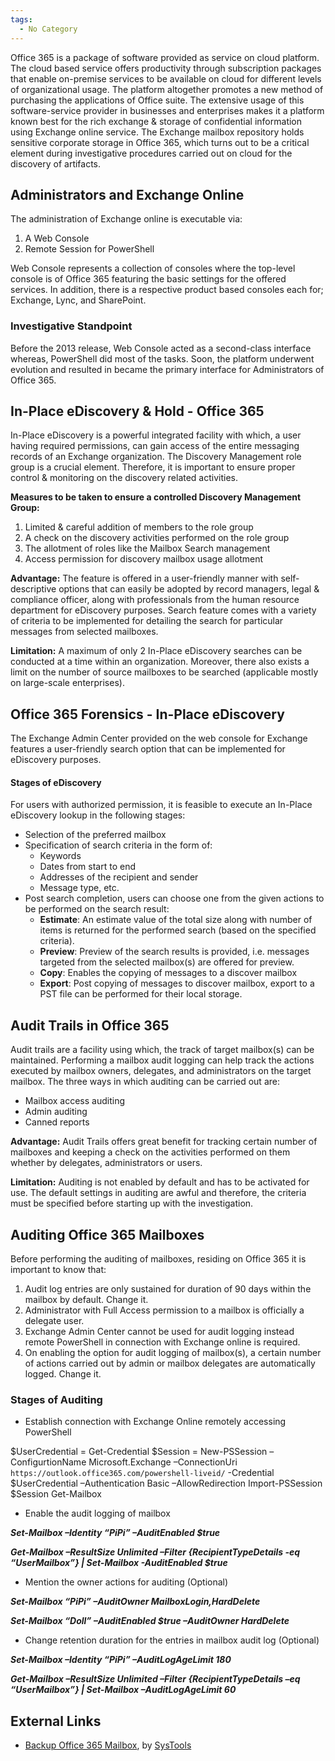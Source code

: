 ```yaml
---
tags:
  - No Category
---
```

Office 365 is a package of software provided as service on cloud
platform. The cloud based service offers productivity through
subscription packages that enable on-premise services to be available on
cloud for different levels of organizational usage. The platform
altogether promotes a new method of purchasing the applications of
Office suite. The extensive usage of this software-service provider in
businesses and enterprises makes it a platform known best for the rich
exchange & storage of confidential information using Exchange online
service. The Exchange mailbox repository holds sensitive corporate
storage in Office 365, which turns out to be a critical element during
investigative procedures carried out on cloud for the discovery of
artifacts.

## Administrators and Exchange Online

The administration of Exchange online is executable via:

1.  A Web Console
2.  Remote Session for PowerShell

Web Console represents a collection of consoles where the top-level
console is of Office 365 featuring the basic settings for the offered
services. In addition, there is a respective product based consoles each
for; Exchange, Lync, and SharePoint.

### Investigative Standpoint

Before the 2013 release, Web Console acted as a second-class interface
whereas, PowerShell did most of the tasks. Soon, the platform underwent
evolution and resulted in became the primary interface for
Administrators of Office 365.

## In-Place eDiscovery & Hold - Office 365

In-Place eDiscovery is a powerful integrated facility with which, a user
having required permissions, can gain access of the entire messaging
records of an Exchange organization. The Discovery Management role group
is a crucial element. Therefore, it is important to ensure proper
control & monitoring on the discovery related activities.

**Measures to be taken to ensure a controlled Discovery Management
Group:**

1.  Limited & careful addition of members to the role group
2.  A check on the discovery activities performed on the role group
3.  The allotment of roles like the Mailbox Search management
4.  Access permission for discovery mailbox usage allotment

**Advantage:** The feature is offered in a user-friendly manner with
self-descriptive options that can easily be adopted by record managers,
legal & compliance officer, along with professionals from the human
resource department for eDiscovery purposes. Search feature comes with a
variety of criteria to be implemented for detailing the search for
particular messages from selected mailboxes.

**Limitation:** A maximum of only 2 In-Place eDiscovery searches can be
conducted at a time within an organization. Moreover, there also exists
a limit on the number of source mailboxes to be searched (applicable
mostly on large-scale enterprises).

## Office 365 Forensics - In-Place eDiscovery

The Exchange Admin Center provided on the web console for Exchange
features a user-friendly search option that can be implemented for
eDiscovery purposes.

#### Stages of eDiscovery

For users with authorized permission, it is feasible to execute an
In-Place eDiscovery lookup in the following stages:

- Selection of the preferred mailbox
- Specification of search criteria in the form of:
  - Keywords
  - Dates from start to end
  - Addresses of the recipient and sender
  - Message type, etc.
- Post search completion, users can choose one from the given actions to
  be performed on the search result:
  - **Estimate**: An estimate value of the total size along with number
    of items is returned for the performed search (based on the
    specified criteria).
  - **Preview**: Preview of the search results is provided, i.e.
    messages targeted from the selected mailbox(s) are offered for
    preview.
  - **Copy**: Enables the copying of messages to a discover mailbox
  - **Export**: Post copying of messages to discover mailbox, export to
    a PST file can be performed for their local storage.

## Audit Trails in Office 365

Audit trails are a facility using which, the track of target mailbox(s)
can be maintained. Performing a mailbox audit logging can help track the
actions executed by mailbox owners, delegates, and administrators on the
target mailbox. The three ways in which auditing can be carried out are:

- Mailbox access auditing
- Admin auditing
- Canned reports

**Advantage:** Audit Trails offers great benefit for tracking certain
number of mailboxes and keeping a check on the activities performed on
them whether by delegates, administrators or users.

**Limitation:** Auditing is not enabled by default and has to be
activated for use. The default settings in auditing are awful and
therefore, the criteria must be specified before starting up with the
investigation.

## Auditing Office 365 Mailboxes

Before performing the auditing of mailboxes, residing on Office 365 it
is important to know that:

1.  Audit log entries are only sustained for duration of 90 days within
    the mailbox by default. Change it.
2.  Administrator with Full Access permission to a mailbox is officially
    a delegate user.
3.  Exchange Admin Center cannot be used for audit logging instead
    remote PowerShell in connection with Exchange online is required.
4.  On enabling the option for audit logging of mailbox(s), a certain
    number of actions carried out by admin or mailbox delegates are
    automatically logged. Change it.

### Stages of Auditing

- Establish connection with Exchange Online remotely accessing
  PowerShell

\$UserCredential = Get-Credential \$Session = New-PSSession
–ConfigurtionName Microsoft.Exchange –ConnectionUri
`https://outlook.office365.com/powershell-liveid/` -Credential
\$UserCredential –Authentication Basic –AllowRedirection
Import-PSSession \$Session Get-Mailbox

- Enable the audit logging of mailbox

***Set-Mailbox –Identity “PiPi” –AuditEnabled \$true***

***Get-Mailbox –ResultSize Unlimited –Filter {RecipientTypeDetails -eq
“UserMailbox”} \| Set-Mailbox -AuditEnabled \$true***

- Mention the owner actions for auditing (Optional)

***Set-Mailbox “PiPi” –AuditOwner MailboxLogin,HardDelete***

***Set-Mailbox “Doll” –AuditEnabled \$true –AuditOwner HardDelete***

- Change retention duration for the entries in mailbox audit log
  (Optional)

***Set-Mailbox –Identity “PiPi” –AuditLogAgeLimit 180***

***Get-Mailbox –ResultSize Unlimited –Filter {RecipientTypeDetails –eq
“UserMailbox”} \| Set-Mailbox –AuditLogAgeLimit 60***

## External Links

- [Backup Office 365 Mailbox](https://www.systoolsgroup.com/office365-backup/),
  by [SysTools](systools.md)
